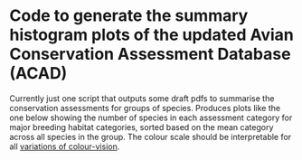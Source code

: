 # Code to generate the summary histogram plots of the updated Avian Conservation Assessment Database (ACAD)

Currently just one script that outputs some draft pdfs to summarise the conservation assessments for groups of species.
Produces plots like the one below showing the number of species in each assessment category for major breeding habitat categories, sorted based on the mean category across all species in the group. The colour scale should be interpretable for all [variations of colour-vision](https://colorbrewer2.org/#type=diverging&scheme=RdYlBu&n=11). 
